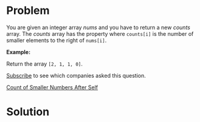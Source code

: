 
# Problem

You are given an integer array _nums_ and you have to return a new _counts_
array. The _counts_ array has the property where `counts[i]` is the number of
smaller elements to the right of `nums[i]`.

**Example:**

Return the array `[2, 1, 1, 0]`.

[Subscribe](/subscribe/) to see which companies asked this question.



[Count of Smaller Numbers After Self](https://leetcode.com/problems/count-of-smaller-numbers-after-self)

# Solution



